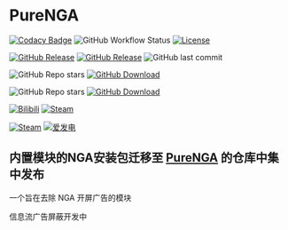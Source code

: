 # PureNGA

[![Codacy Badge](https://app.codacy.com/project/badge/Grade/de4c75db7487426285bf38f90ad94e6c)](https://www.codacy.com/gh/chr233/PureNGA/dashboard)
![GitHub Workflow Status](https://img.shields.io/github/actions/workflow/status/chr233/PureNGA/android.yml?logo=github)
[![License](https://img.shields.io/github/license/chr233/PureNGA?logo=apache)](https://github.com/chr233/PureNGA/blob/master/license)

[![GitHub Release](https://img.shields.io/github/v/release/chr233/PureNGA?logo=github)](https://github.com/chr233/PureNGA/releases)
[![GitHub Release](https://img.shields.io/github/v/release/chr233/PureNGA?include_prereleases&label=pre-release&logo=github)](https://github.com/chr233/PureNGA/releases)
![GitHub last commit](https://img.shields.io/github/last-commit/chr233/PureNGA?logo=github)

![GitHub Repo stars](https://img.shields.io/github/stars/chr233/PureNGA?logo=github)
[![GitHub Download](https://img.shields.io/github/downloads/chr233/PureNGA/total?logo=github)](https://img.shields.io/github/v/release/chr233/PureNGA)

![GitHub Repo stars](https://img.shields.io/github/stars/Xposed-Modules-Repo/com.chrxw.purenga?logo=github)
[![GitHub Download](https://img.shields.io/github/downloads/Xposed-Modules-Repo/com.chrxw.purenga/total?logo=github)](https://img.shields.io/github/v/release/Xposed-Modules-Repo/com.chrxw.purenga)

[![Bilibili](https://img.shields.io/badge/bilibili-Chr__-00A2D8.svg?logo=bilibili)](https://space.bilibili.com/5805394)
[![Steam](https://img.shields.io/badge/steam-Chr__-1B2838.svg?logo=steam)](https://steamcommunity.com/id/Chr_)

[![Steam](https://img.shields.io/badge/steam-donate-1B2838.svg?logo=steam)](https://steamcommunity.com/tradeoffer/new/?partner=221260487&token=xgqMgL-i)
[![爱发电](https://img.shields.io/badge/爱发电-chr__-ea4aaa.svg?logo=github-sponsors)](https://afdian.net/@chr233)

## 内置模块的NGA安装包迁移至 [PureNGA](https://github.com/chr233/PureNGA/releases/tag/NGA) 的仓库中集中发布



一个旨在去除 NGA 开屏广告的模块

信息流广告屏蔽开发中
